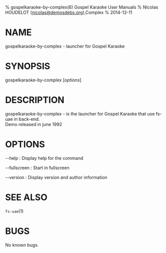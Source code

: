 % gospelkaraoke-by-complex(6) Gospel Karaoke User Manuals
% Nicolas HOUDELOT (nicolas@demosdebs.org),Complex
% 2014-12-11

# NAME
gospelkaraoke-by-complex - launcher for Gospel Karaoke

# SYNOPSIS
gospelkaraoke-by-complex [*options*]

# DESCRIPTION
gospelkaraoke-by-complex - is the launcher for Gospel Karaoke that use fs-uae in back-end.  
Demo released in june 1992

# OPTIONS
\--help
:   Display help for the command

\--fullscreen
:   Start in fullscreen

\--version
:   Display version and author information

# SEE ALSO
`fs-uae`(1)

# BUGS
No known bugs.
